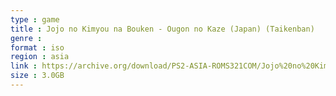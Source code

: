 ```yaml
---
type : game
title : Jojo no Kimyou na Bouken - Ougon no Kaze (Japan) (Taikenban)
genre : 
format : iso
region : asia
link : https://archive.org/download/PS2-ASIA-ROMS321COM/Jojo%20no%20Kimyou%20na%20Bouken%20-%20Ougon%20no%20Kaze%20%28Japan%29%20%28Taikenban%29.7z
size : 3.0GB
---
```

